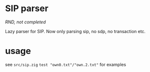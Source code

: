 # SIP parser

*RND, not completed*

Lazy parser for SIP. Now only parsing sip, no sdp, no transaction etc.


# usage

see `src/sip.zig` `test "own0.txt"/"own.2.txt"` for examples